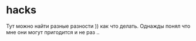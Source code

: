 # hacks

Тут можно найти разные разности )) как что делать. 
Однажды понял что мне они могут пригодится и не раз ..